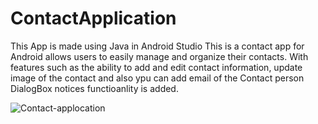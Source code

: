 # ContactApplication

This App is made using Java in Android Studio
This is a contact app for Android allows users to easily manage and organize their contacts. With features such as the ability to add and edit contact information, update image of the contact and also ypu can add email of the Contact person
DialogBox notices functioanlity is added.

![Contact-applocation](https://user-images.githubusercontent.com/97823182/209952481-a930e618-e586-481b-a2f4-e5e2694d349d.png)


